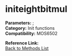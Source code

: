 # initeightbitmul

**Parameters:** ;  
**Category:** Init functions  
**Compatibility:** MOS6502  

**Reference Link:**  
[Back to Methods List](../../SUMMARY.md)
